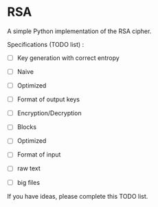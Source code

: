 # RSA

A simple Python implementation of the RSA cipher.

Specifications (TODO list) :

- [ ] Key generation with correct entropy
- [ ] Naive
- [ ] Optimized
- [ ] Format of output keys

- [ ] Encryption/Decryption
- [ ] Blocks
- [ ] Optimized
- [ ] Format of input
- [ ] raw text
- [ ] big files

If you have ideas, please complete this TODO list.
